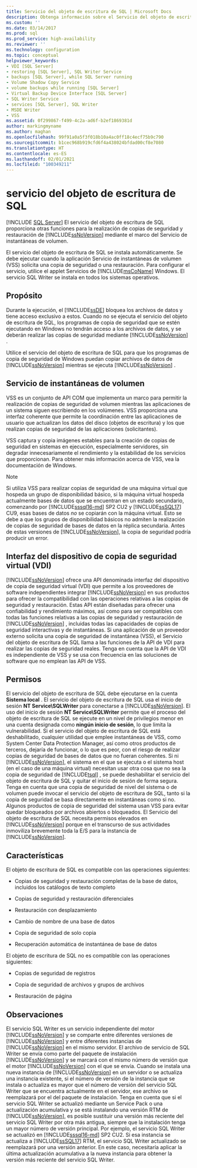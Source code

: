 ```yaml
---
title: Servicio del objeto de escritura de SQL | Microsoft Docs
description: Obtenga información sobre el Servicio del objeto de escritura de SQL. Vea cómo proporciona la función agregada de copia de seguridad y restauración en SQL Server mediante el marco del Servicio de instantáneas de volumen.
ms.custom: ''
ms.date: 03/14/2017
ms.prod: sql
ms.prod_service: high-availability
ms.reviewer: ''
ms.technology: configuration
ms.topic: conceptual
helpviewer_keywords:
- VDI [SQL Server]
- restoring [SQL Server], SQL Writer Service
- backups [SQL Server], while SQL Server running
- Volume Shadow Copy Service
- volume backups while running [SQL Server]
- Virtual Backup Device Interface [SQL Server]
- SQL Writer Service
- services [SQL Server], SQL Writer
- MSDE Writer
- VSS
ms.assetid: 0f299867-f499-4c2a-ad6f-b2ef1869381d
author: markingmyname
ms.author: maghan
ms.openlocfilehash: 99f91a0a5f3f018b10a4ac0ff18c4ecf75b9c790
ms.sourcegitcommit: b1cec968b919cfd6f4a438024bfdad00cf8e7080
ms.translationtype: HT
ms.contentlocale: es-ES
ms.lasthandoff: 02/01/2021
ms.locfileid: "100349211"
---
```

# <a name="sql-writer-service"></a>servicio del objeto de escritura de SQL
 [!INCLUDE [SQL Server](../../includes/applies-to-version/sqlserver.md)]
  El servicio del objeto de escritura de SQL proporciona otras funciones para la realización de copias de seguridad y restauración de [!INCLUDE[ssNoVersion](../../includes/ssnoversion-md.md)] mediante el marco del Servicio de instantáneas de volumen.  
  
 El servicio del objeto de escritura de SQL se instala automáticamente. Se debe ejecutar cuando la aplicación Servicio de instantáneas de volumen (VSS) solicita una copia de seguridad o una restauración. Para configurar el servicio, utilice el applet Servicios de [!INCLUDE[msCoName](../../includes/msconame-md.md)] Windows. El servicio SQL Writer se instala en todos los sistemas operativos.  
  
## <a name="purpose"></a>Propósito  
 Durante la ejecución, el [!INCLUDE[ssDE](../../includes/ssde-md.md)] bloquea los archivos de datos y tiene acceso exclusivo a estos. Cuando no se ejecuta el servicio del objeto de escritura de SQL, los programas de copia de seguridad que se estén ejecutando en Windows no tendrán acceso a los archivos de datos, y se deberán realizar las copias de seguridad mediante [!INCLUDE[ssNoVersion](../../includes/ssnoversion-md.md)] .  
  
 Utilice el servicio del objeto de escritura de SQL para que los programas de copia de seguridad de Windows puedan copiar archivos de datos de [!INCLUDE[ssNoVersion](../../includes/ssnoversion-md.md)] mientras se ejecuta [!INCLUDE[ssNoVersion](../../includes/ssnoversion-md.md)] .  
  
## <a name="volume-shadow-copy-service"></a>Servicio de instantáneas de volumen  
 VSS es un conjunto de API COM que implementa un marco para permitir la realización de copias de seguridad de volumen mientras las aplicaciones de un sistema siguen escribiendo en los volúmenes. VSS proporciona una interfaz coherente que permite la coordinación entre las aplicaciones de usuario que actualizan los datos del disco (objetos de escritura) y los que realizan copias de seguridad de las aplicaciones (solicitantes).  
  
 VSS captura y copia imágenes estables para la creación de copias de seguridad en sistemas en ejecución, especialmente servidores, sin degradar innecesariamente el rendimiento y la estabilidad de los servicios que proporcionan. Para obtener más información acerca de VSS, vea la documentación de Windows.  

> [!NOTE]
> Si utiliza VSS para realizar copias de seguridad de una máquina virtual que hospeda un grupo de disponibilidad básico, si la máquina virtual hospeda actualmente bases de datos que se encuentran en un estado secundario, comenzando por [!INCLUDE[sssql16-md](../../includes/sssql16-md.md)] SP2 CU2 y [!INCLUDE[ssSQL17](../../includes/sssql17-md.md)] CU9, esas bases de datos *no* se copiarán con la máquina virtual.  Esto se debe a que los grupos de disponibilidad básicos no admiten la realización de copias de seguridad de bases de datos en la réplica secundaria.  Antes de estas versiones de [!INCLUDE[ssNoVersion](../../includes/ssnoversion-md.md)], la copia de seguridad podría producir un error.
  
## <a name="virtual-backup-device-interface-vdi"></a>Interfaz del dispositivo de copia de seguridad virtual (VDI)  
 [!INCLUDE[ssNoVersion](../../includes/ssnoversion-md.md)] ofrece una API denominada interfaz del dispositivo de copia de seguridad virtual (VDI) que permite a los proveedores de software independientes integrar [!INCLUDE[ssNoVersion](../../includes/ssnoversion-md.md)] en sus productos para ofrecer la compatibilidad con las operaciones relativas a las copias de seguridad y restauración. Estas API están diseñadas para ofrecer una confiabilidad y rendimiento máximos, así como para ser compatibles con todas las funciones relativas a las copias de seguridad y restauración de [!INCLUDE[ssNoVersion](../../includes/ssnoversion-md.md)] , incluidas todas las capacidades de copias de seguridad interactivas y de instantáneas. Si una aplicación de un proveedor externo solicita una copia de seguridad de instantánea (VSS), el Servicio del objeto de escritura de SQL llama a las funciones de la API de VDI para realizar las copias de seguridad reales. Tenga en cuenta que la API de VDI es independiente de VSS y se usa con frecuencia en las soluciones de software que no emplean las API de VSS.
  
## <a name="permissions"></a>Permisos  
 El servicio del objeto de escritura de SQL debe ejecutarse en la cuenta **Sistema local** . El servicio del objeto de escritura de SQL usa el inicio de sesión **NT Service\SQLWriter** para conectarse a [!INCLUDE[ssNoVersion](../../includes/ssnoversion-md.md)]. El uso del inicio de sesión **NT Service\SQLWriter** permite que el proceso del objeto de escritura de SQL se ejecute en un nivel de privilegios menor en una cuenta designada como **ningún inicio de sesión**, lo que limita la vulnerabilidad. Si el servicio del objeto de escritura de SQL está deshabilitado, cualquier utilidad que emplee instantáneas de VSS, como System Center Data Protection Manager, así como otros productos de terceros, dejaría de funcionar, o lo que es peor, con el riesgo de realizar copias de seguridad de bases de datos que no fueran coherentes. Si ni [!INCLUDE[ssNoVersion](../../includes/ssnoversion-md.md)], el sistema en el que se ejecuta o el sistema host (en el caso de una máquina virtual) necesitan usar otra cosa que no sea la copia de seguridad de [!INCLUDE[tsql](../../includes/tsql-md.md)] , se puede deshabilitar el servicio del objeto de escritura de SQL y quitar el inicio de sesión de forma segura.  Tenga en cuenta que una copia de seguridad de nivel del sistema o de volumen puede invocar el servicio del objeto de escritura de SQL, tanto si la copia de seguridad se basa directamente en instantáneas como si no. Algunos productos de copia de seguridad del sistema usan VSS para evitar quedar bloqueados por archivos abiertos o bloqueados. El Servicio del objeto de escritura de SQL necesita permisos elevados en [!INCLUDE[ssNoVersion](../../includes/ssnoversion-md.md)] porque en el transcurso de sus actividades inmoviliza brevemente toda la E/S para la instancia de [!INCLUDE[ssNoVersion](../../includes/ssnoversion-md.md)].  
  
## <a name="features"></a>Características  
 El objeto de escritura de SQL es compatible con las operaciones siguientes:  
  
-   Copias de seguridad y restauración completas de la base de datos, incluidos los catálogos de texto completo  
  
-   Copias de seguridad y restauración diferenciales  
  
-   Restauración con desplazamiento  
  
-   Cambio de nombre de una base de datos  
  
-   Copia de seguridad de solo copia  
  
-   Recuperación automática de instantánea de base de datos  
  
 El objeto de escritura de SQL no es compatible con las operaciones siguientes:  
  
-   Copias de seguridad de registros  
  
-   Copia de seguridad de archivos y grupos de archivos  
  
-   Restauración de página  
  
## <a name="remarks"></a>Observaciones
El servicio SQL Writer es un servicio independiente del motor [!INCLUDE[ssNoVersion](../../includes/ssnoversion-md.md)] y se comparte entre diferentes versiones de [!INCLUDE[ssNoVersion](../../includes/ssnoversion-md.md)] y entre diferentes instancias de [!INCLUDE[ssNoVersion](../../includes/ssnoversion-md.md)] en el mismo servidor.  El archivo de servicio de SQL Writer se envía como parte del paquete de instalación [!INCLUDE[ssNoVersion](../../includes/ssnoversion-md.md)] y se marcará con el mismo número de versión que el motor [!INCLUDE[ssNoVersion](../../includes/ssnoversion-md.md)] con el que se envía.  Cuando se instala una nueva instancia de [!INCLUDE[ssNoVersion](../../includes/ssnoversion-md.md)] en un servidor o se actualiza una instancia existente, si el número de versión de la instancia que se instala o actualiza es mayor que el número de versión del servicio SQL Writer que se encuentra actualmente en el servidor, ese archivo se reemplazará por el del paquete de instalación.  Tenga en cuenta que si el servicio SQL Writer se actualizó mediante un Service Pack o una actualización acumulativa y se está instalando una versión RTM de [!INCLUDE[ssNoVersion](../../includes/ssnoversion-md.md)], es posible sustituir una versión más reciente del servicio SQL Writer por otra más antigua, siempre que la instalación tenga un mayor número de versión principal.  Por ejemplo, el servicio SQL Writer se actualizó en [!INCLUDE[sssql16-md](../../includes/sssql16-md.md)] SP2 CU2.  Si esa instancia se actualiza a [!INCLUDE[ssSQL17](../../includes/sssql17-md.md)] RTM, el servicio SQL Writer actualizado se reemplazará por una versión anterior.  En este caso, necesitaría aplicar la última actualización acumulativa a la nueva instancia para obtener la versión más reciente del servicio SQL Writer.

